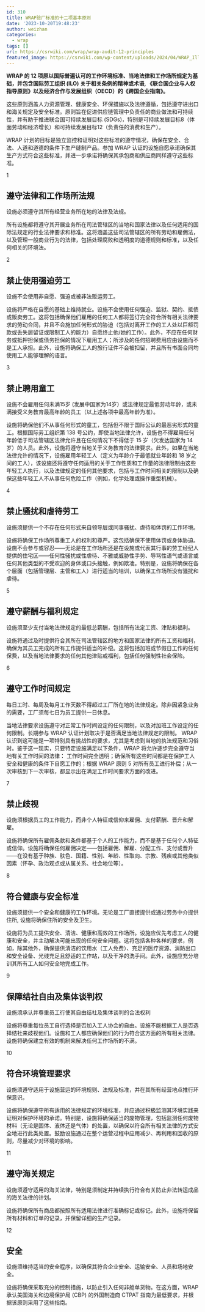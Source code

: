 ```yaml
---
id: 310
title: WRAP验厂标准的十二项基本原则
date: '2023-10-20T19:48:23'
author: weizhan
categories:
  - wrap
tags: []
url: https://csrwiki.com/wrap/wrap-audit-12-principles
featured_image: https://csrwiki.com/wp-content/uploads/2024/04/WRAP_Illustration_12Principles.svg
---
```


**WRAP 的 12 项原以国际普遍认可的工作环境标准、当地法律和工作场所规定为基础，并包含国际劳工组织 (ILO) 关于相关条例的精神或术语, 《联合国企业与人权指导原则》以及经济合作与发展组织（OECD）的《跨国企业指南》。**

这些原则涵盖人力资源管理、健康安全、环保措施以及法律遵循，包括遵守进出口和海关规定及安全标准。原则旨在促进供应链管理中负责任的商业做法和可持续性，并有助于推进联合国可持续发展目标 (SDGs)，特别是可持续发展目标8（体面劳动和经济增长）和可持续发展目标12（负责任的消费和生产）。

WRAP 计划的目标是独立监控和证明对这些标准的遵守情况，确保在安全、合法、人道和道德的条件下生产缝制产品。参加 WRAP 认证的设施自愿承诺确保其生产方式符合这些标准，并进一步承诺将确保其承包商和供应商同样遵守这些标准。

1

## 遵守法律和工作场所法规

设施必须遵守其所有经营业务所在地的法律及法规。

所有设施都将遵守其开展业务所在司法管辖区的当地和国家法律以及任何适用的国际法规定的行业法律要求和标准。这将涵盖这些司法管辖区的所有劳动和雇佣法，以及管理一般商业行为的法律，包括处理腐败和透明度的道德规则和标准，以及任何相关的环境法。

2

## 禁止使用强迫劳工

设施不会使用非自愿、强迫或被非法贩运劳工。

设施将严格在自愿的基础上维持就业。设施不会使用任何强迫、监狱、契约、抵债或贩卖劳工。这将包括确保他们雇用的任何工人都将签订完全符合所有相关法律要求的劳动合同，并且不会施加任何形式的胁迫（包括对离开工作的工人处以巨额罚款或丢失居留证或限制工人的能力）自愿终止他/她的工作）。此外，不应在任何财务或抵押担保或债务担保的情况下雇用工人；所涉及的任何招聘费用应由设施而不是工人承担。此外，设施将确保工人的旅行证件不会被扣留，并且所有书面合同均使用工人能够理解的语言。

3

## 禁止聘用童工

设施不会雇用任何未满15岁 (发展中国家为14岁）或法律规定最低劳动年龄，或未满接受义务教育最高年龄的员工（以上述各项中最高年龄为准）。

设施将确保他们不从事任何形式的童工，包括但不限于国际公认的最恶劣形式的童工。根据国际劳工组织第 138 号公约，即使当地法律允许，设施也不得雇用任何年龄低于司法管辖区法律允许且在任何情况下不得低于 15 岁（欠发达国家为 14 岁）的人员。此外，设施将遵守当地关于义务教育的法律要求。此外，如果在当地法律允许的情况下，设施雇用年轻工人（定义为年龄介于最低就业年龄和 18 岁之间的工人），该设施还将遵守任何适用的关于工作性质和工作量的法律限制由这些年轻工人执行，以及法律规定的任何其他要求，包括与工作时间相关的限制以及确保这些年轻工人不从事任何危险工作（例如，化学处理或操作重型机械）。

4

## 禁止骚扰和虐待劳工

设施须提供一个不存在任何形式来自领导层或同事骚扰、虐待和体罚的工作环境。

设施将确保工作场所尊重工人的权利和尊严。这包括确保不使用体罚或身体胁迫。设施不会参与或容忍——无论是在工作场所还是在设施或代表其行事的劳工经纪人提供的住宅区——任何性骚扰或性虐待、不雅或威胁性手势、辱骂性语气或语言或任何其他类型的不受欢迎的身体或口头接触，例如欺凌。特别是，设施将确保在各个层面（包括管理层、主管和工人）进行适当的培训，以确保工作场所没有骚扰和虐待。

5

## 遵守薪酬与福利规定

设施须至少支付当地法律规定的最低总薪酬，包括所有法定工资、津贴和福利。

设施将通过及时提供符合其所在司法管辖区的地方和国家法律的所有工资和福利，确保为其员工完成的所有工作提供适当的补偿。这将包括加班或节假日工作的任何保费，以及当地法律要求的任何其他津贴或福利，包括任何强制性社会保险。

6

## 遵守工作时间规定

每日工时、每周及每月工作天数不得超过工厂所在地的法律规定。除非因紧急业务的需要，工厂须每七日为员工提供一日休息。

当地法律要求设施遵守对正常工作时间设定的任何限制，以及对加班工作设定的任何限制。长期参与 WRAP 认证计划取决于是否满足当地法律规定的限制。 WRAP 认识到这可能是一项特别具有挑战性的要求，尤其是考虑到当地的执法规范和习俗时。鉴于这一现实，只要特定设施满足以下条件，WRAP 将允许逐步完全遵守当地有关工作时间的法律： 工作时间完全透明；确保所有这些时间都是在保护工人安全和健康的条件下自愿工作的；根据 WRAP 原则 5 对所有员工进行补偿；从一次审核到下一次审核，都显示出在满足工作时间要求方面的改进。

7

## 禁止歧视

设施须根据员工的工作能力，而非个人特征或信仰来雇佣、支付薪酬、晋升和解雇。

设施将确保所有雇佣条款和条件都基于个人的工作能力，而不是基于任何个人特征或信仰。设施将确保任何雇佣决定——包括雇佣、解雇、分配工作、支付或晋升——在没有基于种族、肤色、国籍、性别、年龄、性取向、宗教、残疾或其他类似因素（怀孕、政治观点或从属关系、社会地位等）。

8

## 符合健康与安全标准

设施须提供一个安全和健康的工作环境。无论是工厂直接提供或通过劳务中介提供住所, 设施将确保住所的安全及卫生。

设施将为员工提供安全、清洁、健康和高效的工作场所。设施应优先考虑工人的健康和安全，并主动解决可能出现的任何安全问题。这将包括各种各样的要求，例如，除其他外，确保提供清洁的饮用水（工人免费）、充足的医疗资源、消防出口和安全设备、光线充足且舒适的工作站，以及干净的洗手间。此外，设施应充分培训其所有工人如何安全地完成工作。

9

## 保障结社自由及集体谈判权

设施须承认并尊重员工行使其自由结社及集体谈判的合法权利

设施将尊重每位员工自行选择是否加入工人协会的自由。设施不能根据工人是否选择结社来歧视他们。设施和工人都应确保他们的行为符合这方面的所有相关法律。设施将确保建立有效的机制来解决任何工作场所的不满。

10

## 符合环境管理要求

设施须遵守适用于设施营运的环境规则、法规及标准，并在其所有经营地点推行环保意识。

设施将确保遵守所有适用的法律规定的环境标准，并应通过积极监测其环境实践来证明对保护环境的承诺。特别是，设施将确保适当的废物管理，包括监测任何废物材料（无论是固体、液体还是气体）的处置，以确保以符合所有相关法律的方式安全地进行此类处置。鼓励设施通过在整个运营过程中应用减少、再利用和回收的原则，尽量减少对环境的影响。

11

## 遵守海关规定

设施须遵守适用的海关法律，特别是须制定并持续执行符合有关防止非法转运成品的海关法律的计划。

设施将确保所有商品都按照所有适用法律进行准确标记或标记。此外，设施将保留所有材料和订单的记录，并保留详细的生产记录。

12

## 安全

设施须维持适当的安全程序，以确保其符合企业安全、运输安全、人员和场地安全。

设施将确保采取充分的控制措施，以防止引入任何非舱单货物。在这方面，WRAP 承认美国海关和边境保护局 (CBP) 的外国制造商 CTPAT 指南为最低要求，并根据该原则采用了这些指南。
